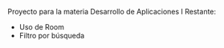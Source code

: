 Proyecto para la materia Desarrollo de Aplicaciones I
Restante:


* Uso de Room
* Filtro por búsqueda

